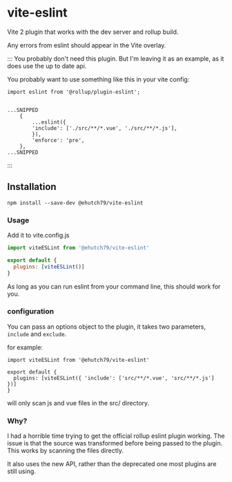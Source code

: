 # vite-eslint
Vite 2 plugin that works with the dev server and rollup build.

Any errors from eslint should appear in the Vite overlay.

:::
You probably don't need this plugin. But I'm leaving it as an example, as it does use the up to date api.

You probably want to use something like this in your vite config:
```
import eslint from '@rollup/plugin-eslint';


...SNIPPED
    {
        ...eslint({
        'include': ['./src/**/*.vue', './src/**/*.js'],
        }),
        'enforce': 'pre',
    },
...SNIPPED
```
:::

## Installation

```
npm install --save-dev @ehutch79/vite-eslint
```

### Usage

Add it to vite.config.js

```js
import viteESLint from '@ehutch79/vite-eslint'

export default {
  plugins: [viteESLint()]
}
```

As long as you can run eslint from your command line, this should work for you.


### configuration

You can pass an options object to the plugin, it takes two parameters, ```include``` and ```exclude```.

for example:
```
import viteESLint from '@ehutch79/vite-eslint'

export default {
  plugins: [viteESLint({ 'include': ['src/**/*.vue', 'src/**/*.js'] })]
}
```
will only scan js and vue files in the src/ directory.


### Why?

I had a horrible time trying to get the official rollup eslint plugin working. The issue is that the source was transformed before being passed to the plugin. This works by scanning the files directly.

It also uses the new API, rather than the deprecated one most plugins are still using.